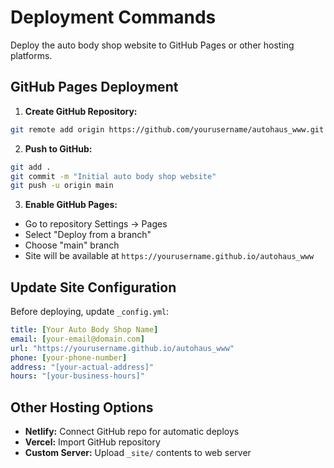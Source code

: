 # Deployment Commands

Deploy the auto body shop website to GitHub Pages or other hosting platforms.

## GitHub Pages Deployment

1. **Create GitHub Repository:**
```bash
git remote add origin https://github.com/yourusername/autohaus_www.git
```

2. **Push to GitHub:**
```bash
git add .
git commit -m "Initial auto body shop website"
git push -u origin main
```

3. **Enable GitHub Pages:**
- Go to repository Settings → Pages
- Select "Deploy from a branch"
- Choose "main" branch
- Site will be available at `https://yourusername.github.io/autohaus_www`

## Update Site Configuration

Before deploying, update `_config.yml`:
```yaml
title: [Your Auto Body Shop Name]
email: [your-email@domain.com]
url: "https://yourusername.github.io/autohaus_www"
phone: [your-phone-number]
address: "[your-actual-address]"
hours: "[your-business-hours]"
```

## Other Hosting Options

- **Netlify:** Connect GitHub repo for automatic deploys
- **Vercel:** Import GitHub repository 
- **Custom Server:** Upload `_site/` contents to web server
